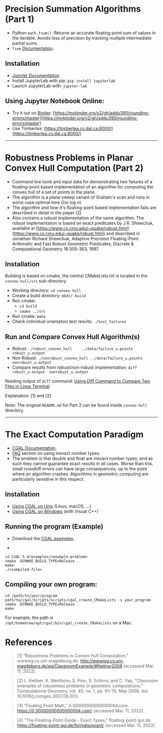 # Precision Summation Algorithms (Part 1)

- Python `math.fsum()`: Returns an accurate floating point sum of values in the iterable. Avoids loss of precision by tracking multiple intermediate partial sums.
- `fsum` [Documentation](https://docs.python.org/3/library/math.html#math.fsum).

## Installation

- [Jupyter Documentation](https://jupyter.org/install)
- Install JupyterLab with pip: `pip install jupyterlab`
- Launch JupyterLab with: `jupyter-lab`

## Using Jupyter Notebook Online:

- Try it out on [Binder](https://mybinder.org/): [https://mybinder.org/v2/gh/addu390/rounding-errors/master](https://mybinder.org/v2/gh/addu390/rounding-errors/master)
- Use Timberlea: [https://timberlea.cs.dal.ca:8000/](https://timberlea.cs.dal.ca:8000/)

---

# Robustness Problems in Planar Convex Hull Computation (Part 2)

- Command line tools and input data for demonstrating two failures of a floating-point based implementation of an algorithm for computing the convex hull of a set of points in the plane. 
- The algorithm is a plane sweep variant of Graham's scan and runs in worst case optimal time O(n log n).
- The algorithm and how it's floating-point based implementation fails are described in detail in the paper [2]
- Also contains a robust implementation of the same algorithm. The robust implementation is based on exact predicates by J.R. Shewchuk, available at [https://www.cs.cmu.edu/~quake/robust.html](https://www.cs.cmu.edu/~quake/robust.html) and described in Jonathan Richard Shewchuk, Adaptive Precision Floating-Point Arithmetic and Fast Robust Geometric Predicates, Discrete & Computational Geometry 18:305-363, 1997.

## Installation

Building is based on cmake, the central CMakeLists.txt is located in the `convex-null/src` sub-directory

- Working directory: `cd convex-hull`
- Create a build directory: `mkdir build`
- Run cmake: 
    - `cd build`
    - `cmake ../src`
- Run cmake: `make`
- Check individual orientation test results: `./test_failures`

## Run and Compare Convex Hull Algorithm(s)

- Robust: `./robust_convex_hull    ../data/failure_u.points    robust_u.output`
- Non Robust: `./nonrobust_convex_hull ../data/failure_u.points nonrobust_u.output`
- Compare results from robust/non-robust implementation: `diff robust_u.output  nonrobust_u.output`

Reading output of `diff` command: [Using Diff Command to Compare Two Files in Linux Terminal](https://linuxhandbook.com/diff-command/)

Explanation: [1] and [2]

Note: The original `README.md` for Part 2 can be found inside `convex-hull` directory.

---

# The Exact Computation Paradigm

- [CGAL Documentation](https://www.cgal.org/exact.html).
- [FAQ](https://www.cgal.org/FAQ.html#inexact_NT) section on using inexact number types. 
- The problem is that double and float are inexact number types, and as such they cannot guarantee exact results in all cases. Worse than this, small roundoff errors can have large consequences, up to the point where an algorithm crashes. Algorithms in geometric computing are particularly sensitive in this respect.

## Installation

- [Using CGAL on Unix](https://doc.cgal.org/latest/Manual/usage.html) (Linux, macOS, ...)
- [Using CGAL on Windows](https://doc.cgal.org/latest/Manual/windows.html) (with Visual C++)
  
## Running the program (Example)

- Download the [CGAL examples](https://github.com/CGAL/cgal/releases/download/v5.4/CGAL-5.4-examples.tar.xz").

- 
```
cd CGAL-5.4/examples/<example-problem>
cmake -DCMAKE_BUILD_TYPE=Release .
make
./<compiled-file>
```

## Compiling your own program:

```
cd /path/to/your/program
path/to/cgal/Scripts/scripts/cgal_create_CMakeLists -s your_program
cmake -DCMAKE_BUILD_TYPE=Release .
make
```

For example, the path is `/opt/homebrew/opt/cgal/bin/cgal_create_CMakeLists` on a Mac.

# References

> [1] “Robustness Problems in Convex Hull Computation,” wwwisg.cs.uni-magdeburg.de. http://wwwisg.cs.uni-magdeburg.de/ag/ClassroomExample/#Kettner2008 (accessed Mar. 11, 2022).

> [2] L. Kettner, K. Mehlhorn, S. Pion, S. Schirra, and C. Yap, “Classroom examples of robustness problems in geometric computations,” Computational Geometry, vol. 40, no. 1, pp. 61–78, May 2008, doi: 10.1016/j.comgeo.2007.06.003.

> [3] “Floating Point Math,” 0.30000000000000004.com. https://0.30000000000000004.com/ (accessed Mar. 11, 2022).

> [4] “The Floating-Point Guide - Exact Types,” floating-point-gui.de. https://floating-point-gui.de/formats/exact/ (accessed Mar. 11, 2022).
